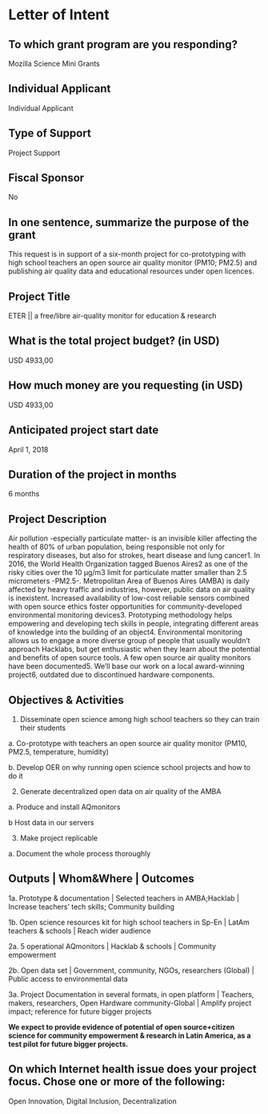 # Letter of Intent 

## To which grant program are you responding? 
Mozilla Science Mini Grants

## Individual Applicant
Individual Applicant

## Type of Support
Project Support

## Fiscal Sponsor
No

## In one sentence, summarize the purpose of the grant
This request is in support of a six-month project for co-prototyping with high school teachers an open source air quality monitor (PM10; PM2.5) and publishing air quality data and educational resources under open licences.

## Project Title
ETER || a free/libre air-quality monitor for education & research

## What is the total project budget? (in USD)
USD 4933,00

## How much money are you requesting (in USD)
USD 4933,00

## Anticipated project start date
April 1, 2018

## Duration of the project in months
6 months

## Project Description
Air pollution -especially particulate matter- is an invisible killer affecting the health of 80% of urban population, being responsible not only for respiratory diseases, but also for strokes, heart disease and lung cancer1. In 2016, the World Health Organization tagged Buenos Aires2 as one of the risky cities over the 10 μg/m3 limit for particulate matter smaller than 2.5 micrometers -PM2.5-. Metropolitan Area of Buenos Aires (AMBA) is daily affected by heavy traffic and industries, however, public data on air quality is inexistent.
Increased availability of low-cost reliable sensors combined with open source ethics foster opportunities for community-developed environmental monitoring devices3. Prototyping methodology helps empowering and developing tech skills in people, integrating different areas of knowledge into the building of an object4. Environmental monitoring allows us to engage a more diverse group of people that usually wouldn’t approach Hacklabs, but get enthusiastic when they learn about the potential and benefits of open source tools.
A few open source air quality monitors have been documented5. We’ll base our work on a local award-winning project6, outdated due to discontinued hardware components.

## Objectives & Activities

1. Disseminate open science among high school teachers so they can train their students
  
  a. Co-prototype with teachers an open source air quality monitor (PM10, PM2.5, temperature,
  humidity)
  
  b. Develop OER on why running open science school projects and how to do it

2. Generate decentralized open data on air quality of the AMBA

  a. Produce and install AQmonitors

  b Host data in our servers

3. Make project replicable
  
  a. Document the whole process thoroughly


## Outputs | Whom&Where | Outcomes

1a. Prototype & documentation | Selected teachers in AMBA;Hacklab | Increase teachers’ tech skills;
Community building

1b. Open science resources kit for high school teachers in Sp-En | LatAm teachers & schools | Reach wider
audience

2a. 5 operational AQmonitors | Hacklab & schools | Community empowerment

2b. Open data set | Government, community, NGOs, researchers (Global) | Public access to environmental
data

3a. Project Documentation in several formats, in open platform | Teachers, makers, researchers, Open
Hardware community-Global | Amplify project impact; reference for future bigger projects

**We expect to provide evidence of potential of open source+citizen science for community
empowerment & research in Latin America, as a test pilot for future bigger projects.**


## On which Internet health issue does your project focus. Chose one or more of the following:
Open Innovation, Digital Inclusion, Decentralization 

